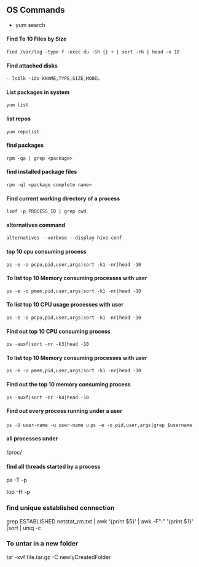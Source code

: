## OS Commands
* yum search

#### Find To 10 Files by Size
`find /var/log -type f -exec du -Sh {} + | sort -rh | head -n 10`

#### Find attached disks
`- lsblk -ido KNAME,TYPE,SIZE,MODEL`

#### List packages in system
`yum list`

#### list repos
`yum repolist`

#### find packages
`rpm -qa | grep <package>`

#### find installed package files
`rpm -ql <package complete name>`

#### Find current working directory of a process
`lsof -p PROCESS_ID | grep cwd`

#### alternatives command
`alternatives --verbose --display hive-conf`

#### top 10 cpu consuming process
`ps -e -o pcpu,pid,user,args|sort -k1 -nr|head -10`

#### To list top 10 Memory consuming processes with user
`ps -e -o pmem,pid,user,args|sort -k1 -nr|head -10`

#### To list top 10 CPU usage processes with user
`ps -e -o pcpu,pid,user,args|sort -k1 -nr|head -10`
#### Find out top 10 CPU consuming process
`ps -auxf|sort -nr -k3|head -10`
#### To list top 10 Memory consuming processes with user
`ps -e -o pmem,pid,user,args|sort -k1 -nr|head -10`
#### Find out the top 10 memory consuming process
`ps -auxf|sort -nr -k4|head -10`
#### Find out every process running under a user
`ps -U user-name -u user-name u`
`ps -e -o pid,user,args|grep $username`

#### all processes under
/proc/<pid>

#### find all threads started by a process
ps -T -p <PID>

top -H -p <PID>
  
### find unique established connection  

 grep ESTABLISHED netstat_rm.txt  | awk '{print $5}' | awk -F":" '{print $1}' |sort | uniq -c

### To untar in a new folder
tar -xvf file.tar.gz -C newlyCreatedFolder
  
